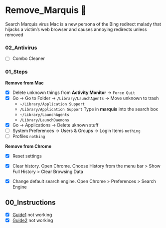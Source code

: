 # Remove_Marquis 🐛
Search Marquis virus Mac is a new persona of the Bing redirect malady that hijacks a victim’s web browser and causes annoying redirects unless removed

### 02_Antivirus
- [ ] Combo Cleaner

### 01_Steps
**Remove from Mac**
- [x] Delete unknown things from **Activity Monitor** -> `Force Quit`
- [x] Go -> Go to Folder -> `/Library/LaunchAgents` -> Move unknown to trash
  - `~/Library/Application Support`
  - `/Library/Application Support` Type in **marquis** into the search box
  - `~/Library/LaunchAgents`
  - `/Library/LaunchDaemons `
- [x] Go -> Applications -> Delete uknown stuff
- [ ] System Preferences -> Users & Groups -> Login Items `nothing`
- [ ] Profiles `nothing`

**Remove from Chrome**
- [x] Reset settings
- [x] Clear history. Open Chrome. Choose History from the menu bar > Show Full History > Clear Browsing Data
- [x] Change default search engine. Open Chrome > Preferences > Search Engine


## 00_Instructions
- [x] [Guide1](https://macsecurity.net/view/289-search-marquis-com) not working
- [x] [Guide2](https://www.stellarinfo.com/blog/how-to-get-rid-of-search-marquis-on-mac/) not working
